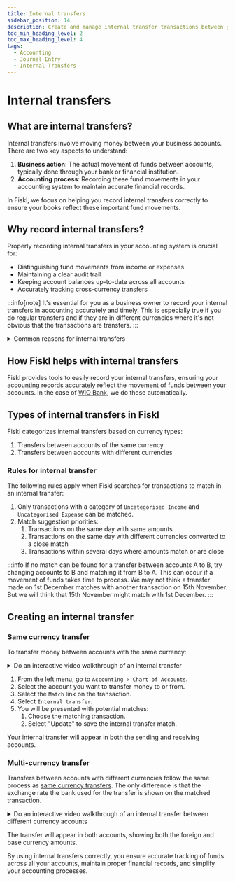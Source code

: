 ```yaml
---
title: Internal transfers
sidebar_position: 14
description: Create and manage internal transfer transactions between your accounts
toc_min_heading_level: 2
toc_max_heading_level: 4
tags:
  - Accounting
  - Journal Entry
  - Internal Transfers
---
```


# Internal transfers

## What are internal transfers?

Internal transfers involve moving money between your business accounts. There are two key aspects to understand:

1. **Business action**: The actual movement of funds between accounts, typically done through your bank or financial institution.
1. **Accounting process**: Recording these fund movements in your accounting system to maintain accurate financial records.

In Fiskl, we focus on helping you record internal transfers correctly to ensure your books reflect these important fund movements.

## Why record internal transfers?

Properly recording internal transfers in your accounting system is crucial for:

- Distinguishing fund movements from income or expenses
- Maintaining a clear audit trail
- Keeping account balances up-to-date across all accounts
- Accurately tracking cross-currency transfers

:::info[note]
It's essential for you as a business owner to record your internal transfers in accounting accurately and timely. This is especially true if you do regular transfers and if they are in different currencies where it's not obvious that the transactions are transfers.
:::

<details>
<summary>Common reasons for internal transfers</summary>

Businesses often use internal transfers for:

- Covering operational expenses
- Purchasing inventory
- Paying salaries
- Reallocating funds between accounts
- Managing multiple currencies
- Maintaining specific account balance levels
- Bridging gaps between cash reserves and bank balances

</details>

## How Fiskl helps with internal transfers

Fiskl provides tools to easily record your internal transfers, ensuring your accounting records accurately reflect the movement of funds between your accounts. In the case of [WIO Bank](../../../Integrations/Bank-Connections/connect-wio.md), we do these automatically.

## Types of internal transfers in Fiskl

Fiskl categorizes internal transfers based on currency types:

1. Transfers between accounts of the same currency
1. Transfers between accounts with different currencies

### Rules for internal transfer

The following rules apply when Fiskl searches for transactions to match in an internal transfer:

1. Only transactions with a category of `Uncategorised Income` and `Uncategorised Expense` can be matched.
1. Match suggestion priorities:
    1. Transactions on the same day with same amounts
    1. Transactions on the same day with different currencies converted to a close match
    1. Transactions within several days where amounts match or are close

:::info
If no match can be found for a transfer between accounts A to B, try changing accounts to B and matching it from B to A.
This can occur if a movement of funds takes time to process. We may not think a transfer made on 1st December matches with another transaction on 15th November. But we will think that 15th November might match with 1st December.
:::

## Creating an internal transfer

### Same currency transfer

To transfer money between accounts with the same currency:

<details>
  <summary>Do an interactive video walkthrough of an internal transfer</summary>

    <div style={{ position: 'relative', paddingBottom: '56.25%', height: 0, width: '100%' }}>
    <iframe
    style={{ position: 'absolute', top: 0, left: 0, width: '100%', height: '100%', border: 0 }}
    src="https://demo.fiskl.com/e/clzofy1kn005slb0c18g004hq/tour"
    allowFullScreen
    webkitallowfullscreen="true"
    mozallowfullscreen="true"
    allowtransparency="true"
    ></iframe>
    </div>

</details>  

1. From the left menu, go to `Accounting > Chart of Accounts`.
1. Select the account you want to transfer money to or from.
1. Select the `Match` link on the transaction.
1. Select `Internal transfer`.
1. You will be presented with potential matches:
    1. Choose the matching transaction.
    1. Select "Update" to save the internal transfer match.

Your internal transfer will appear in both the sending and receiving accounts.

### Multi-currency transfer

Transfers between accounts with different currencies follow the same process as [same currency transfers](#same-currency-transfer). The only difference is that the exchange rate the bank used for the transfer is shown on the matched transaction.

<details>
  <summary>Do an interactive video walkthrough of an internal transfer between different currency accounts</summary>

    <div style={{ position: 'relative', paddingBottom: '56.25%', height: 0, width: '100%' }}>
    <iframe
    style={{ position: 'absolute', top: 0, left: 0, width: '100%', height: '100%', border: 0 }}
    src="https://demo.fiskl.com/e/clzoh9ms7004ol10ck1ymc14p/tour"
    allowFullScreen
    webkitallowfullscreen="true"
    mozallowfullscreen="true"
    allowtransparency="true"
    ></iframe>
    </div>

</details> 

The transfer will appear in both accounts, showing both the foreign and base currency amounts.

By using internal transfers correctly, you ensure accurate tracking of funds across all your accounts, maintain proper financial records, and simplify your accounting processes.